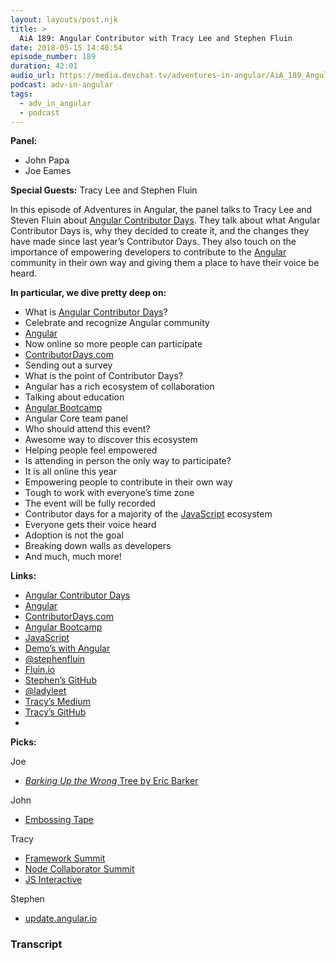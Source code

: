 ```yaml
---
layout: layouts/post.njk
title: >
  AiA 189: Angular Contributor with Tracy Lee and Stephen Fluin
date: 2018-05-15 14:40:54
episode_number: 189
duration: 42:01
audio_url: https://media.devchat.tv/adventures-in-angular/AiA_189_Angular_Contributor_Days_with_Tracy_Lee.mp3
podcast: adv-in-angular
tags:
  - adv_in_angular
  - podcast
---
```


**Panel:**

- John Papa
- Joe Eames

**Special Guests:** Tracy Lee and Stephen Fluin

In this episode of Adventures in Angular, the panel talks to Tracy Lee and Steven Fluin about [Angular Contributor Days](https://www.contributordays.com/contributor-days/angular). They talk about what Angular Contributor Days is, why they decided to create it, and the changes they have made since last year’s Contributor Days. They also touch on the importance of empowering developers to contribute to the [Angular](https://angular.io/) community in their own way and giving them a place to have their voice be heard.

**In particular, we dive pretty deep on:**

- What is [Angular Contributor Days](https://www.contributordays.com/contributor-days/angular)?
- Celebrate and recognize Angular community
- [Angular](https://angular.io/)
- Now online so more people can participate
- [ContributorDays.com](https://www.contributordays.com/)
- Sending out a survey
- What is the point of Contributor Days?
- Angular has a rich ecosystem of collaboration
- Talking about education
- [Angular Bootcamp](https://angularbootcamp.com/)
- Angular Core team panel
- Who should attend this event?
- Awesome way to discover this ecosystem
- Helping people feel empowered
- Is attending in person the only way to participate?
- It is all online this year
- Empowering people to contribute in their own way
- Tough to work with everyone’s time zone
- The event will be fully recorded
- Contributor days for a majority of the [JavaScript](https://www.javascript.com/) ecosystem
- Everyone gets their voice heard
- Adoption is not the goal
- Breaking down walls as developers
- And much, much more!

**Links:&nbsp;**

- [Angular Contributor Days](https://www.contributordays.com/contributor-days/angular)
- [Angular](https://angular.io/)
- [ContributorDays.com](https://www.contributordays.com/)
- [Angular Bootcamp](https://angularbootcamp.com/)
- [JavaScript](https://www.javascript.com/)
- [Demo’s with Angular](https://www.youtube.com/channel/UCYFd7Qy93YP7gPERnxP545A)
- [@stephenfluin](https://twitter.com/stephenfluin?ref_src=twsrc%255Egoogle%257Ctwcamp%255Eserp%257Ctwgr%255Eauthor)
- [Fluin.io](https://fluin.io/)
- [Stephen’s GitHub](https://github.com/StephenFluin)
- [@ladyleet](https://twitter.com/ladyleet?lang=en)
- [Tracy’s Medium](https://medium.com/@ladyleet)
- [Tracy’s GitHub](https://github.com/ladyleet)
-

**Picks:**

Joe

- [_Barking Up the Wrong_ Tree by Eric Barker](https://www.amazon.com/Barking-Wrong-Tree-Surprising-Everything/dp/0062416049)

John

- [Embossing Tape](https://www.amazon.com/DYMO-1741671-Embossing-Green-8-Inch/dp/B0091067DO/ref=sr_1_6?ie=UTF8&qid=1525292480&sr=8-6&keywords=embossed+label+maker)

Tracy

- [Framework Summit](https://www.frameworksummit.com/)
- [Node Collaborator Summit](https://github.com/nodejs/summit)
- [JS Interactive](https://events.linuxfoundation.org/events/js-interactive-2018/)

Stephen

- [update.angular.io](https://update.angular.io/)

### Transcript
